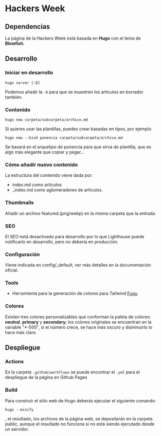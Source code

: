 # Hackers Week
## Dependencias
La página de la Hackers Week está basada en **Hugo** con el tema de **Blowfish**.
## Desarrollo
### Iniciar en desarrollo
```
hugo server [-D]
```
Podemos añadir la ```-D``` para que se muestren los artículos en borrador también.
### Contenido
```
hugo new carpeta/subcarpeta/archivo.md
```
Si quieres usar las plantillas, puedes crear basadas en tipos, por ejemplo
```
hugo new --kind ponencia carpeta/subcarpeta/archivo.md
```
Se basará en el arquetipo de ponencia para que sirva de plantilla, que es algo más elegante que copiar y pegar...
### Cómo añadir nuevo contenido
La estructura del contenido viene dada por:
- index.md como artículos
- _index.md como aglomeradores de artículos.
### Thumbnails
Añadir un archivo featured.(png/webp) en la misma carpeta que la entrada.
### SEO
El SEO está desactivado para desarrollo por lo que Lighthouse puede notificarlo en desarrollo, pero no debería en producción.

### Configuración
Viene indicada en config/_default, ver más detalles en la documentación oficial.
### Tools
- Herramienta para la generación de colores para Tailwind [Fugu](https://github.com/nunocoracao/fugu)
### Colores
Existen tres colores personalizables que conforman la paleta de colores: **neutral**, **primary** y **secondary**; los colores originales se encuentran en la variable "*-500", si el número crece, se hace más oscuro y disminuirlo lo hace más claro.
## Despliegue
### Actions
En la carpeta `.github/workflows` se puede encontrar el `.yml` para el despliegue de la página en Github Pages
### Build
Para construir el sitio web de Hugo deberás ejecutar el siguiente comando:
```
hugo --minify
```
, el resultado, los archivos de la página web, se depositarán en la carpeta public, aunque el resultado no funciona si no está siendo ejecutado desde un servidor.